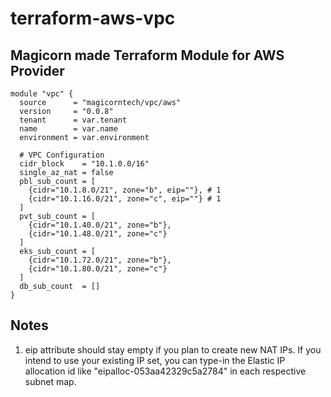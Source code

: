 # terraform-aws-vpc

Magicorn made Terraform Module for AWS Provider
--
```
module "vpc" {
  source      = "magicorntech/vpc/aws"
  version     = "0.0.8"
  tenant      = var.tenant
  name        = var.name
  environment = var.environment

  # VPC Configuration
  cidr_block    = "10.1.0.0/16"
  single_az_nat = false
  pbl_sub_count = [
    {cidr="10.1.8.0/21", zone="b", eip=""}, # 1
    {cidr="10.1.16.0/21", zone="c", eip=""} # 1
  ]
  pvt_sub_count = [
    {cidr="10.1.40.0/21", zone="b"},
    {cidr="10.1.48.0/21", zone="c"}
  ]
  eks_sub_count = [
    {cidr="10.1.72.0/21", zone="b"},
    {cidr="10.1.80.0/21", zone="c"}
  ]
  db_sub_count  = []
}
```

## Notes
1) eip attribute should stay empty if you plan to create new NAT IPs. If you intend to use your existing IP set, you can type-in the Elastic IP allocation id like "eipalloc-053aa42329c5a2784" in each respective subnet map.